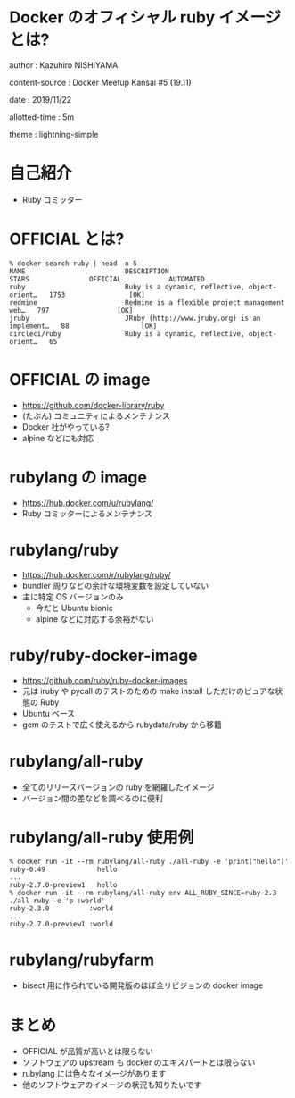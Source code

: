 # Docker のオフィシャル ruby イメージとは?

author
:   Kazuhiro NISHIYAMA

content-source
:   Docker Meetup Kansai #5 (19.11)

date
:   2019/11/22

allotted-time
:   5m

theme
:   lightning-simple

# 自己紹介

- Ruby コミッター

# OFFICIAL とは?

```
% docker search ruby | head -n 5
NAME                         DESCRIPTION                                     STARS               OFFICIAL            AUTOMATED
ruby                         Ruby is a dynamic, reflective, object-orient…   1753                [OK]
redmine                      Redmine is a flexible project management web…   797                 [OK]
jruby                        JRuby (http://www.jruby.org) is an implement…   88                  [OK]
circleci/ruby                Ruby is a dynamic, reflective, object-orient…   65
```

# OFFICIAL の image

- <https://github.com/docker-library/ruby>
- (たぶん) コミュニティによるメンテナンス
- Docker 社がやっている?
- alpine などにも対応

# rubylang の image

- <https://hub.docker.com/u/rubylang/>
- Ruby コミッターによるメンテナンス

# rubylang/ruby

- <https://hub.docker.com/r/rubylang/ruby/>
- bundler 周りなどの余計な環境変数を設定していない
- 主に特定 OS バージョンのみ
  - 今だと Ubuntu bionic
  - alpine などに対応する余裕がない

# ruby/ruby-docker-image

- <https://github.com/ruby/ruby-docker-images>
- 元は iruby や pycall のテストのための make install しただけのピュアな状態の Ruby
- Ubuntu ベース
- gem のテストで広く使えるから rubydata/ruby から移籍

# rubylang/all-ruby

- 全てのリリースバージョンの ruby を網羅したイメージ
- バージョン間の差などを調べるのに便利

# rubylang/all-ruby 使用例

```
% docker run -it --rm rubylang/all-ruby ./all-ruby -e 'print("hello")'
ruby-0.49             hello
...
ruby-2.7.0-preview1   hello
% docker run -it --rm rubylang/all-ruby env ALL_RUBY_SINCE=ruby-2.3 ./all-ruby -e 'p :world'
ruby-2.3.0          :world
...
ruby-2.7.0-preview1 :world
```

# rubylang/rubyfarm

- bisect 用に作られている開発版のほぼ全リビジョンの docker image

# まとめ

- OFFICIAL が品質が高いとは限らない
- ソフトウェアの upstream も docker のエキスパートとは限らない
- rubylang には色々なイメージがあります
- 他のソフトウェアのイメージの状況も知りたいです
